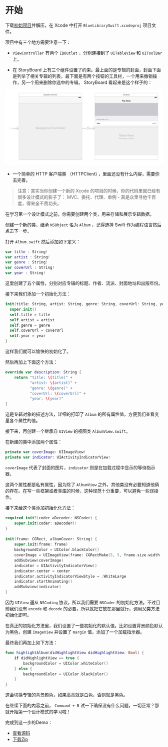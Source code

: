 # 开始

下载[初始项目](https://github.com/yourtion/SwiftDesignPatterns-Demo1/archive/starter_project.zip)并解压，在 Xcode 中打开 `BlueLibrarySwift.xcodeproj` 项目文件。

项目中有三个地方需要注意一下：

- `ViewController` 有两个 `IBOutlet` ，分别连接到了 `UITableView` 和 `UIToolBar` 上。

- 在 StoryBoard 上有三个组件设置了约束。最上面的是专辑的封面，封面下面是列举了相关专辑的列表，最下面是有两个按钮的工具栏，一个用来撤销操作，另一个用来删除你选中的专辑。 StoryBoard 看起来是这个样子的：

![](../images/swiftDesignPattern2.png)

- 一个简单的 HTTP 客户端类 （HTTPClient) ，里面还没有什么内容，需要你去完善。

> 注意：其实当你创建一个新的 Xcode 的项目的时候，你的代码里就已经有很多设计模式的影子了： MVC、委托、代理、单例 - 真是众里寻他千百度，得来全不费功夫。

在学习第一个设计模式之前，你需要创建两个类，用来存储和展示专辑数据。

创建一个新的类，继承 `NSObject` 名为 `Album` ，记得选择 Swift 作为编程语言然后点击下一步。

打开 `Album.swift` 然后添加如下定义：

```swift
var title : String!
var artist : String!
var genre : String!
var coverUrl : String!
var year : String!
```

这里创建了五个属性，分别对应专辑的标题、作者、流派、封面地址和出版年份。

接下来我们添加一个初始化方法：

```swift
init(title: String, artist: String, genre: String, coverUrl: String, year: String) {
  super.init()
  self.title = title
  self.artist = artist
  self.genre = genre
  self.coverUrl = coverUrl
  self.year = year
}
```

这样我们就可以愉快的初始化了。

然后再加上下面这个方法：

```swift
override var description: String {
	return "title: \(title)" +
	       "artist: \(artist)" +
	       "genre: \(genre)" +
	       "coverUrl: \(coverUrl)" +
	       "year: \(year)"
}
```

这是专辑对象的描述方法，详细的打印了 `Album` 的所有属性值，方便我们查看变量各个属性的值。

接下来，再创建一个继承自 `UIView` 的视图类 `AlbumView.swift`。

在新建的类中添加两个属性：

```swift
private var coverImage: UIImageView!
private var indicator: UIActivityIndicatorView!
```

`coverImage` 代表了封面的图片，`indicator` 则是在加载过程中显示的等待指示器。


这两个属性都是私有属性，因为除了 `AlbumView` 之外，其他类没有必要知道他俩的存在。在写一些框架或者类库的时候，这种规范十分重要，可以避免一些误操作。

接下来给这个类添加初始化化方法：

```swift
required init?(coder aDecoder: NSCoder) {
    super.init(coder: aDecoder)!
}

init(frame: CGRect, albumCover: String) {
    super.init(frame: frame)
    backgroundColor = UIColor.blackColor()
    coverImage = UIImageView(frame: CGRectMake(5, 5, frame.size.width - 10, frame.size.height - 10))
    addSubview(coverImage)
    indicator = UIActivityIndicatorView()
    indicator.center = center
    indicator.activityIndicatorViewStyle = .WhiteLarge
    indicator.startAnimating()
    addSubview(indicator)
}
```

因为 `UIView` 遵从 `NSCoding` 协议，所以我们需要 `NSCoder` 的初始化方法。不过目前我们没有 `encode` 和 `decode` 的必要，所以就把它放在那里就行，调用父类方法初始化即可。

在真正的初始化方法里，我们设置了一些初始化的默认值。比如设置背景颜色默认为黑色，创建 `ImageView` 并设置了 `margin` 值，添加了一个加载指示器。

最终我们再加上如下方法：

```swift
func highlightAlbum(didHighlightView didHighlightView: Bool) {
    if didHighlightView == true {
        backgroundColor = UIColor.whiteColor()
    } else {
        backgroundColor = UIColor.blackColor()
    }
}
```

这会切换专辑的背景颜色，如果高亮就是白色，否则就是黑色。

在继续下面的内容之前， `Command + B` 试一下确保没有什么问题，一切正常？那就开始第一个设计模式的学习啦！

完成到这一步的Demo：

- [查看源码](https://github.com/yourtion/SwiftDesignPatterns-Demo1/tree/GettingStarted) 
- [下载Zip](https://github.com/yourtion/SwiftDesignPatterns-Demo1/archive/GettingStarted.zip)

